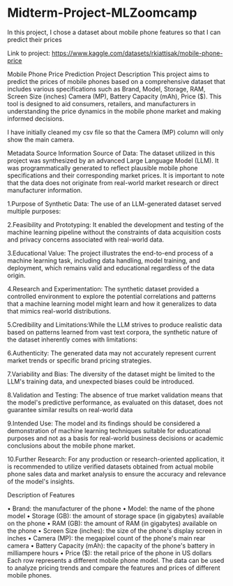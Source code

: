 # Midterm-Project-MLZoomcamp
In this project, I chose a dataset about mobile phone features so that I can predict their prices

Link to project: https://www.kaggle.com/datasets/rkiattisak/mobile-phone-price



Mobile Phone Price Prediction Project
Description
This project aims to predict the prices of mobile phones based on a comprehensive dataset that includes various specifications such as Brand, Model, Storage, RAM, Screen Size (inches)	Camera (MP),	Battery Capacity (mAh), Price ($).
This tool is designed to aid  consumers, retailers, and manufacturers in understanding the price dynamics in the mobile phone market and making informed decisions.

I have initially cleaned my csv file so that the Camera (MP) column will only show the main camera.

Metadata
Source Information
Source of Data:
The dataset utilized in this project was synthesized by an advanced Large Language Model (LLM). It was programmatically generated to reflect plausible mobile phone specifications and their corresponding market prices. It is important to note that the data does not originate from real-world market research or direct manufacturer information.

1.Purpose of Synthetic Data:
The use of an LLM-generated dataset served multiple purposes:

2.Feasibility and Prototyping: It enabled the development and testing of the machine learning pipeline without the constraints of data acquisition costs and privacy concerns associated with real-world data.

3.Educational Value: The project illustrates the end-to-end process of a machine learning task, including data handling, model training, and deployment, which remains valid and educational regardless of the data origin.

4.Research and Experimentation: The synthetic dataset provided a controlled environment to explore the potential correlations and patterns that a machine learning model might learn and how it generalizes to data that mimics real-world distributions.

5.Credibility and Limitations:While the LLM strives to produce realistic data based on patterns learned from vast text corpora, the synthetic nature of the dataset inherently comes with limitations:

6.Authenticity: The generated data may not accurately represent current market trends or specific brand pricing strategies.

7.Variability and Bias: The diversity of the dataset might be limited to the LLM's training data, and unexpected biases could be introduced.

8.Validation and Testing: The absence of true market validation means that the model's predictive performance, as evaluated on this dataset, does not guarantee similar results on real-world data


9.Intended Use:
The model and its findings should be considered a demonstration of machine learning techniques suitable for educational purposes and not as a basis for real-world business decisions or academic conclusions about the mobile phone market.

10.Further Research:
For any production or research-oriented application, it is recommended to utilize verified datasets obtained from actual mobile phone sales data and market analysis to ensure the accuracy and relevance of the model's insights.



Description of Features

• Brand: the manufacturer of the phone
• Model: the name of the phone model
• Storage (GB): the amount of storage space (in gigabytes) available on the phone
• RAM (GB): the amount of RAM (in gigabytes) available on the phone
• Screen Size (inches): the size of the phone's display screen in inches
• Camera (MP): the megapixel count of the phone's main rear camera
• Battery Capacity (mAh): the capacity of the phone's battery in milliampere hours
• Price ($): the retail price of the phone in US dollars
Each row represents a different mobile phone model. The data can be used to analyze pricing trends and compare the features and prices of different mobile phones.


